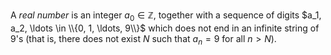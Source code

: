 A *real number* is an integer $a_0\in\mathbb Z$, together with a sequence of
digits $a_1, a_2, \ldots \in \\{0, 1, \ldots, 9\\}$ which does not end in an infinite 
string of $9$'s (that is, there does not exist $N$ such that $a_n = 9$ for 
all $n > N$).

